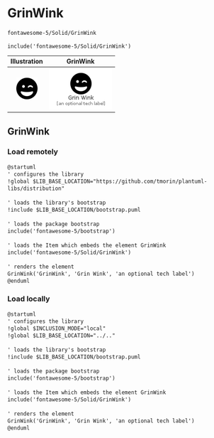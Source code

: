 # GrinWink


```text
fontawesome-5/Solid/GrinWink
```

```text
include('fontawesome-5/Solid/GrinWink')
```



| Illustration | GrinWink |
| :---: | :---: |
| ![illustration for Illustration](../../fontawesome-5/Solid/GrinWink.png) | ![illustration for GrinWink](../../fontawesome-5/Solid/GrinWink.Local.png) |




## GrinWink

### Load remotely
```plantuml
@startuml
' configures the library
!global $LIB_BASE_LOCATION="https://github.com/tmorin/plantuml-libs/distribution"

' loads the library's bootstrap
!include $LIB_BASE_LOCATION/bootstrap.puml

' loads the package bootstrap
include('fontawesome-5/bootstrap')

' loads the Item which embeds the element GrinWink
include('fontawesome-5/Solid/GrinWink')

' renders the element
GrinWink('GrinWink', 'Grin Wink', 'an optional tech label')
@enduml
```

### Load locally
```plantuml
@startuml
' configures the library
!global $INCLUSION_MODE="local"
!global $LIB_BASE_LOCATION="../.."

' loads the library's bootstrap
!include $LIB_BASE_LOCATION/bootstrap.puml

' loads the package bootstrap
include('fontawesome-5/bootstrap')

' loads the Item which embeds the element GrinWink
include('fontawesome-5/Solid/GrinWink')

' renders the element
GrinWink('GrinWink', 'Grin Wink', 'an optional tech label')
@enduml
```

